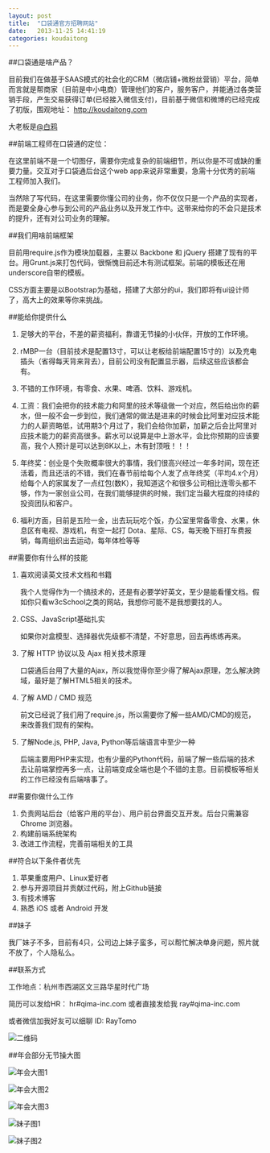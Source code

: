 ```yaml
---
layout: post
title:  "口袋通官方招聘网站"
date:   2013-11-25 14:41:19
categories: koudaitong
---
```

##口袋通是啥产品？

目前我们在做基于SAAS模式的社会化的CRM（微店铺+微粉丝营销）平台，简单而言就是帮商家（目前是中小电商）管理他们的客户，服务客户，并能通过各类营销手段，产生交易获得订单(已经接入微信支付)，目前基于微信和微博的已经完成了初版，围观地址： http://koudaitong.com

大老板是[@白鸦](http://weibo.com/baiya001)

##前端工程师在口袋通的定位：

在这里前端不是一个切图仔，需要你完成复杂的前端细节，所以你是不可或缺的重要力量。交互对于口袋通后台这个web app来说非常重要，急需十分优秀的前端工程师加入我们。

当然除了写代码，在这里需要你懂公司的业务，你不仅仅只是一个产品的实现者，而是要全身心参与到公司的产品业务以及开发工作中。这带来给你的不会只是技术的提升，还有对公司业务的理解。

##我们用啥前端框架

目前用require.js作为模块加载器，主要以 Backbone 和 jQuery 搭建了现有的平台。用Grunt.js来打包代码，很惭愧目前还木有测试框架。前端的模板还在用underscore自带的模板。

CSS方面主要是以Bootstrap为基础，搭建了大部分的ui，我们即将有ui设计师了，高大上的效果等你来挑战。

##能给你提供什么

1. 足够大的平台，不差的薪资福利，靠谱无节操的小伙伴，开放的工作环境。

2. rMBP一台（目前技术是配置13寸，可以让老板给前端配置15寸的）以及充电插头（省得每天背来背去），目前公司没有配置显示器，后续这些应该都会有。

3. 不错的工作环境，有零食、水果、啤酒、饮料、游戏机。

4. 工资：我们会把你的技术能力和阿里的技术等级做一个对应，然后给出你的薪水，但一般不会一步到位，我们通常的做法是进来的时候会比阿里对应技术能力的人薪资略低，试用期3个月过了，我们会给你加薪，加薪之后会比阿里对应技术能力的薪资高很多。薪水可以说算是中上游水平，会比你预期的应该要高，我个人预计是可以达到8K以上，木有封顶哦！！！

5. 年终奖：创业是个失败概率很大的事情，我们很高兴经过一年多时间，现在还活着，而且还活的不错，我们在春节前给每个人发了点年终奖（平均4.x个月）给每个人的家属发了一点红包(数K），我知道这个和很多公司相比连零头都不够，作为一家创业公司，在我们能够提供的时候，我们定当最大程度的持续的投资团队和客户。

6. 福利方面，目前是五险一金，出去玩玩吃个饭，办公室里常备零食、水果，休息区有电视、游戏机，有空一起打 Dota、星际、CS，每天晚下班打车费报销，每周组织出去运动，每年体检等等

##需要你有什么样的技能

1. 喜欢阅读英文技术文档和书籍

	我个人觉得作为一个搞技术的，还是有必要学好英文，至少是能看懂文档。假如你只看w3cSchool之类的网站，我想你可能不是我想要找的人。

2. CSS、JavaScript基础扎实

	如果你对盒模型、选择器优先级都不清楚，不好意思，回去再练练再来。

3. 了解 HTTP 协议以及 Ajax 相关技术原理

	口袋通后台用了大量的Ajax，所以我觉得你至少得了解Ajax原理，怎么解决跨域，最好是了解HTML5相关的技术。

4. 了解 AMD / CMD 规范

	前文已经说了我们用了require.js，所以需要你了解一些AMD/CMD的规范，来改善我们现有的架构。

5. 了解Node.js, PHP, Java, Python等后端语言中至少一种

	后端主要用PHP来实现，也有少量的Python代码，前端了解一些后端的技术去让前端掌控再多一点，让前端变成全端也是个不错的主意。目前模板等相关的工作已经没有后端啥事了。

##需要你做什么工作

1. 负责网站后台（给客户用的平台）、用户前台界面交互开发。后台只需兼容 Chrome 浏览器。
2. 构建前端系统架构
3. 改进工作流程，完善前端相关的工具

##符合以下条件者优先

1. 苹果重度用户、Linux爱好者
2. 参与开源项目并贡献过代码，附上Github链接
3. 有技术博客
4. 熟悉 iOS 或者 Android 开发

##妹子

我厂妹子不多，目前有4只，公司边上妹子蛮多，可以帮忙解决单身问题，照片就不放了，个人隐私么。

##联系方式

工作地点：杭州市西湖区文三路华星时代广场

简历可以发给HR： hr#qima-inc.com 或者直接发给我 ray#qima-inc.com

或者微信加我好友可以细聊 ID: RayTomo

![二维码](http://ww4.sinaimg.cn/bmiddle/67d13e59jw1ednlonrymrj20by0byt9l.jpg)

##年会部分无节操大图

![年会大图1](http://ww2.sinaimg.cn/mw1024/67d13e59gw1ednmvk6sqgj21kw11udqh.jpg)

![年会大图2](http://ww4.sinaimg.cn/mw1024/67d13e59gw1ednmvla9apj21kw11uqbn.jpg)

![年会大图3](http://ww3.sinaimg.cn/mw1024/67d13e59gw1ednmvmavmpj21kw11uqb5.jpg)

![妹子图1](http://ww2.sinaimg.cn/large/67d13e59gw1ednstnvx5vj20k00qodi3.jpg)

![妹子图2](http://ww3.sinaimg.cn/mw690/4b625dcfgw1edoty8fr85j206o08w3yr.jpg)
